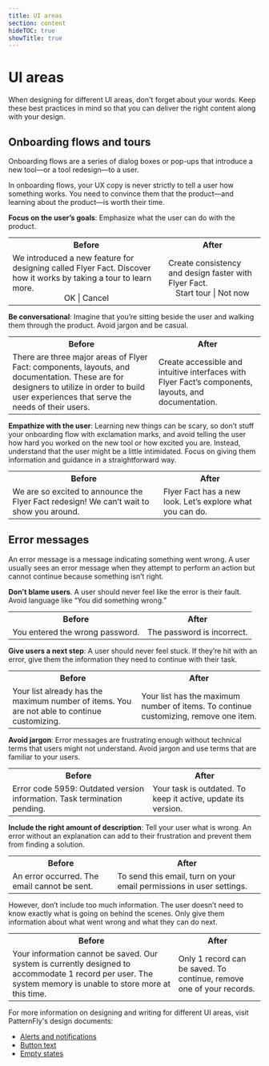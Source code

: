 ```yaml
---
title: UI areas
section: content
hideTOC: true
showTitle: true
---
```


# UI areas
When designing for different UI areas, don't forget about your words. Keep these best practices in mind so that you can deliver the right content along with your design.

## Onboarding flows and tours

Onboarding flows are a series of dialog boxes or pop-ups that introduce a new tool—or a tool redesign—to a user.

In onboarding flows, your UX copy is never strictly to tell a user how something works. You need to convince them that the product—and learning about the product—is worth their time.

**Focus on the user’s goals**: Emphasize what the user can do with the product.

<table align="center" style="margin: 0px auto; table-layout:fixed;" tr width="80%">
    <tr>
        <th><center>Before</center></th>
        <th><center>After</center></th>
    </tr>
    <tr>
        <td>We introduced a new feature for designing called Flyer Fact. Discover how it works by taking a tour to learn more. <center>OK | Cancel</center></td>
        <td>Create consistency and design faster with Flyer Fact.<center>Start tour | Not now
        </center></td>
    </tr>
</table>


**Be conversational**: Imagine that you’re sitting beside the user and walking them through the product. Avoid jargon and be casual.

<table align="center" style="margin: 0px auto; table-layout:fixed;" tr width="80%">
    <tr>
        <th><center>Before</center></th>
        <th><center>After</center></th>
    </tr>
    <tr>
        <td>There are three major areas of Flyer Fact: components, layouts, and documentation. These are for designers to utilize in order to build user experiences that serve the needs of their users.</td>
        <td>Create accessible and intuitive interfaces with Flyer Fact’s components, layouts, and documentation.</td>
    </tr>
</table>


**Empathize with the user**: Learning new things can be scary, so don’t stuff your onboarding flow with exclamation marks, and avoid telling the user how hard you worked on the new tool or how excited you are. Instead, understand that the user might be a little intimidated. Focus on giving them information and guidance in a straightforward way.

<table align="center" style="margin: 0px auto; table-layout:fixed;" tr width="80%">
    <tr>
        <th><center>Before</center></th>
        <th><center>After</center></th>
    </tr>
    <tr>
        <td>We are so excited to announce the Flyer Fact redesign! We can’t wait to show you around.</td>
        <td>Flyer Fact has a new look. Let’s explore what you can do.</td>
    </tr>
</table>


## Error messages
An error message is a message indicating something went wrong. A user usually sees an error message when they attempt to perform an action but cannot continue because something isn’t right.

**Don’t blame users**. A user should never feel like the error is their fault. Avoid language like “You did something wrong.”

<table align="center" style="margin: 0px auto; table-layout:fixed;" tr width="80%">
    <tr>
        <th><center>Before</center></th>
        <th><center>After</center></th>
    </tr>
    <tr>
        <td>You entered the wrong password.</td>
        <td>The password is incorrect.</td>
    </tr>
</table>

**Give users a next step**: A user should never feel stuck. If they’re hit with an error, give them the information they need to continue with their task.

<table align="center" style="margin: 0px auto; table-layout:fixed;" tr width="80%">
    <tr>
        <th><center>Before</center></th>
        <th><center>After</center></th>
    </tr>
    <tr>
        <td>Your list already has the maximum number of items. You are not able to continue customizing.</td>
        <td>Your list has the maximum number of items. To continue customizing, remove one item.</td>
    </tr>
</table>

**Avoid jargon**: Error messages are frustrating enough without technical terms that users might not understand. Avoid jargon and use terms that are familiar to your users.

<table align="center" style="margin: 0px auto; table-layout:fixed;" tr width="80%">
    <tr>
        <th><center>Before</center></th>
        <th><center>After</center></th>
    </tr>
    <tr>
        <td>Error code 5959: Outdated version information. Task termination pending.</td>
        <td>Your task is outdated. To keep it active, update its version.</td>
    </tr>
</table>


**Include the right amount of description**: Tell your user what is wrong. An error without an explanation can add to their frustration and prevent them from finding a solution.

<table align="center" style="margin: 0px auto; table-layout:fixed;" tr width="80%">
    <tr>
        <th><center>Before</center></th>
        <th><center>After</center></th>
    </tr>
    <tr>
        <td>An error occurred. The email cannot be sent.</td>
        <td>To send this email, turn on your email permissions in user settings.</td>
    </tr>
</table>

However, don’t include too much information. The user doesn’t need to know exactly what is going on behind the scenes. Only give them information about what went wrong and what they can do next.

<table align="center" style="margin: 0px auto; table-layout:fixed;" tr width="80%">
    <tr>
        <th><center>Before</center></th>
        <th><center>After</center></th>
    </tr>
    <tr>
        <td>Your information cannot be saved. Our system is currently designed to accommodate 1 record per user. The system memory is unable to store more at this time.</td>
        <td>Only 1 record can be saved. To continue, remove one of your records.</td>
    </tr>
</table>

For more information on designing and writing for different UI areas, visit PatternFly's design documents:

- [Alerts and notifications](https://www.patternfly.org/v4/design-guidelines/usage-and-behavior/alerts-and-notifications)
- [Button text](https://www.patternfly.org/v4/design-guidelines/usage-and-behavior/buttons-and-links)
- [Empty states](https://www.patternfly.org/v4/design-guidelines/usage-and-behavior/empty-state)